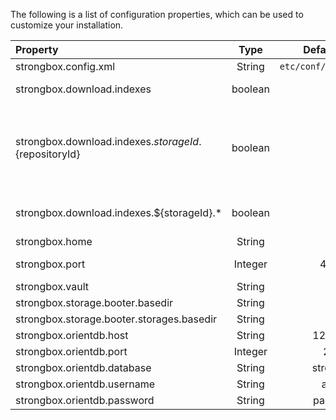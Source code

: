 The following is a list of configuration properties, which can be used to customize your installation.

| Property   |   Type   | Default Value | Description | 
|:-----------|:--------:|:-------------:|-------------|
| strongbox.config.xml | String | `etc/conf/strongbox.xml` | The path to the `strongbox.xml` file. |
| strongbox.download.indexes | boolean | true | Whether, or not to download the Maven indexes for remote repositories. |
| strongbox.download.indexes.${storageId}.${repositoryId} | boolean | true | Whether, or not to download the Maven indexes for a remote repository in a storage. If this is explicitly defined and `strongbox.download.indexes` and/or `strongbox.download.indexes.${storageId}.*` is defined, then the value specified by this option will override the others. |
| strongbox.download.indexes.${storageId}.* | boolean | true | Whether, or not to download the Maven indexes for all remote repositories in a storage. |
| strongbox.home | String |  |  |
| strongbox.port | Integer | 48080 | The port on which Strongbox will be running. | 
| strongbox.vault | String |  |  |
| strongbox.storage.booter.basedir | String |  |  |
| strongbox.storage.booter.storages.basedir | String |  |  |
| strongbox.orientdb.host | String | 127.0.0.1 | The host for OrientDB. |
| strongbox.orientdb.port | Integer | 2424 | The port for OrientDB. |
| strongbox.orientdb.database | String | strongbox | The name of the OrientDB database. |
| strongbox.orientdb.username | String | admin | The admin username for OrientDB. |
| strongbox.orientdb.password | String | password | The password for OrientDB. |
